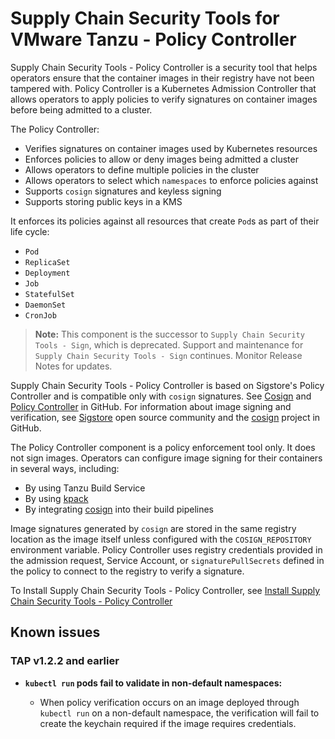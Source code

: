 # Supply Chain Security Tools for VMware Tanzu - Policy Controller 

Supply Chain Security Tools - Policy Controller is a security tool that helps
operators ensure that the container images in their registry have not been
tampered with. Policy Controller is a Kubernetes Admission Controller that
allows operators to apply policies to verify signatures on container images
before being admitted to a cluster.

The Policy Controller:

* Verifies signatures on container images used by Kubernetes resources
* Enforces policies to allow or deny images being admitted a cluster
* Allows operators to define multiple policies in the cluster
* Allows operators to select which `namespaces` to enforce policies against
* Supports `cosign` signatures and keyless signing
* Supports storing public keys in a KMS

It enforces its policies against all resources that create `Pod`s as part of their life cycle:

* `Pod`
* `ReplicaSet`
* `Deployment`
* `Job`
* `StatefulSet`
* `DaemonSet`
* `CronJob`

>**Note:** This component is the successor to `Supply Chain Security Tools - Sign`, which is deprecated. Support and maintenance for `Supply Chain Security Tools - Sign` continues. Monitor Release Notes for updates.

Supply Chain Security Tools - Policy Controller is based on Sigstore's Policy Controller and is compatible only with `cosign` signatures. See
[Cosign](https://github.com/sigstore/cosign) and
[Policy Controller](https://github.com/sigstore/policy-controller) in GitHub. For information about image signing and verification, see [Sigstore](https://www.sigstore.dev/) open source community and the [cosign](https://docs.sigstore.dev/cosign/overview) project in GitHub.

The Policy Controller component is a policy enforcement tool only. It does not sign images. Operators can configure image signing for their containers in several ways, including:

* By using Tanzu Build Service
* By using [kpack](https://github.com/pivotal/kpack/blob/main/docs/tutorial.md)
* By integrating [cosign](https://docs.sigstore.dev/cosign/overview) into their build pipelines

Image signatures generated by `cosign` are stored in the same registry location as the image itself unless configured with the `COSIGN_REPOSITORY` environment variable. Policy Controller uses registry credentials provided in the admission request, Service Account, or `signaturePullSecrets` defined in the policy to connect to the registry to verify a signature.

To Install Supply Chain Security Tools - Policy Controller, see [Install Supply Chain Security Tools - Policy Controller
](install-scst-policy.md)

## <a id='known-issues'></a> Known issues

### <a id='1-2-2'></a>TAP v1.2.2 and earlier

- **`kubectl run` pods fail to validate in non-default namespaces:**

  - When policy verification occurs on an image deployed through `kubectl run` on a non-default namespace, the verification will fail to create the keychain required if the image requires credentials.